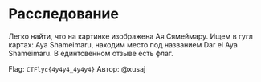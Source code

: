 # Расследование
Легко найти, что на картинке изображена Ая Сямеймару. Ищем в гугл картах: Aya Shameimaru, находим место под названием Dar el Aya Shameimaru. В единтсвенном отзыве есть флаг.

Flag: `CTFlyc{4y4y4_4y4y4}`
Автор: @xusaj
